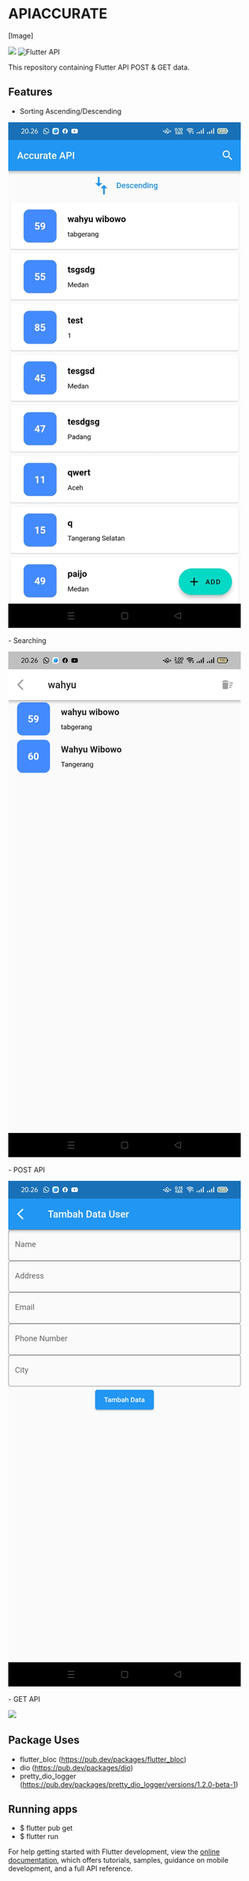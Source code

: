 # APIACCURATE

[Image]
<p float="left">
  <img src="[] />
</p>
            
<p align="center">
    <img src="https://www.google.com/url?sa=i&url=https%3A%2F%2Fmedium.com%2Fzipper-studios%2Fflutter-fetch-data-from-api-and-architect-your-app-using-bloc-pattern-b826f80d6996&psig=AOvVaw3XjjQSFbUxghr4xe1mQOvT&ust=1668950588616000&source=images&cd=vfe&ved=0CBAQjRxqFwoTCMCH0sOruvsCFQAAAAAdAAAAABAE" alt="Flutter API">
</p>

This repository containing Flutter API POST & GET data.


## Features
- Sorting Ascending/Descending
<p float="left">
  <img src="https://github.com/dimaspsetyo/apiaccurate/blob/main/lib/sort.jpeg"  />
</p>
- Searching
<p float="left">
  <img src="https://github.com/dimaspsetyo/apiaccurate/blob/main/lib/search.jpeg"  />
</p>
- POST API
<p float="left">
  <img src="https://github.com/dimaspsetyo/apiaccurate/blob/main/lib/post.jpeg"  />
</p>
- GET API
<p float="left">
  <img src="https://github.com/dimaspsetyo/apiaccurate/blob/main/lib/float.jpeg"  />
</p>

## Package Uses
- flutter_bloc (https://pub.dev/packages/flutter_bloc)
- dio (https://pub.dev/packages/dio)
- pretty_dio_logger (https://pub.dev/packages/pretty_dio_logger/versions/1.2.0-beta-1)
                                                                                    
## Running apps
- $ flutter pub get
- $ flutter run                                                                                  


For help getting started with Flutter development, view the
[online documentation](https://docs.flutter.dev/), which offers tutorials,
samples, guidance on mobile development, and a full API reference.
